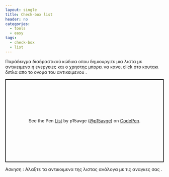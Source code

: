 ```yaml
---
layout: single
title: Check-box list
header: no
categories:
  - tools
  - easy
tags:
  - check-box
  - list
---
```


Παράδειγμα διαδραστικού κώδικα οπου δημιουργιτε μια λιστα με αντικειμενα η ενεργειες και ο χρηστης μπορει να κανει click στο κουτακι διπλα απο το ονομα του αντικειμενου .

<p class="codepen" data-height="265" data-theme-id="light" data-default-tab="css,result" data-user="p15avge" data-slug-hash="xxwJpWg" style="height: 265px; box-sizing: border-box; display: flex; align-items: center; justify-content: center; border: 2px solid; margin: 1em 0; padding: 1em;" data-pen-title="List">
  <span>See the Pen <a href="https://codepen.io/p15avge/pen/xxwJpWg">
  List</a> by p15avge (<a href="https://codepen.io/p15avge">@p15avge</a>)
  on <a href="https://codepen.io">CodePen</a>.</span>
</p>
<script async src="https://static.codepen.io/assets/embed/ei.js"></script>

Ασκηση : Αλαξτε τα αντικοιμενα της λιστας ανάλογα με τις αναγκες σας .